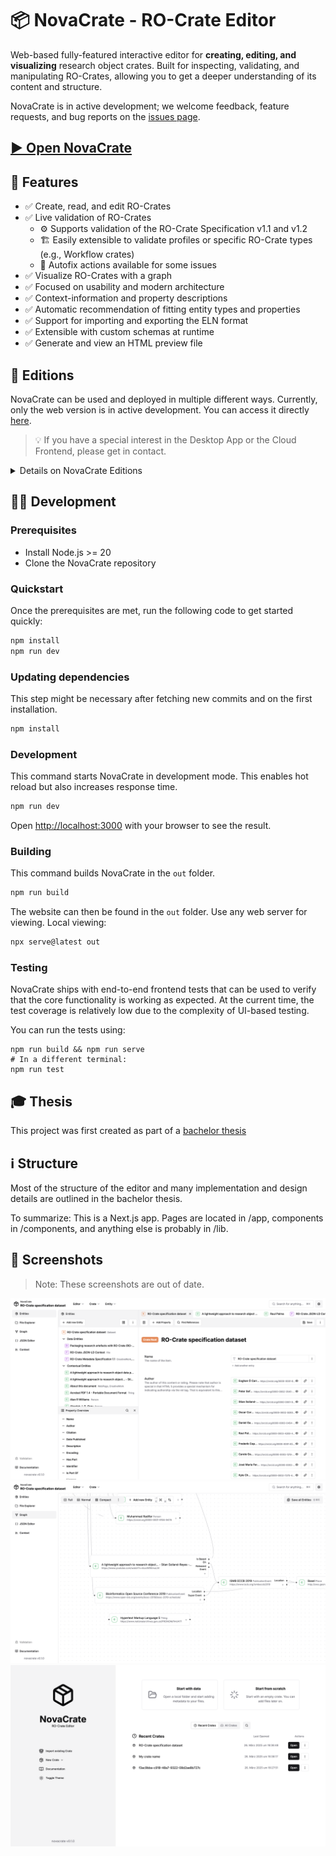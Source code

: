 # 📦 NovaCrate - RO-Crate Editor

Web-based fully-featured interactive editor for **creating, editing, and visualizing** research object crates. Built for inspecting, validating, and manipulating RO-Crates, allowing you to get a deeper understanding of its content and structure.

NovaCrate is in active development; we welcome feedback, feature requests, and bug reports on the [issues page](https://github.com/kit-data-manager/NovaCrate/issues).

## [▶️ Open NovaCrate](https://kit-data-manager.github.io/NovaCrate/)

## 🚀 Features

- ✅ Create, read, and edit RO-Crates
- ✅ Live validation of RO-Crates
  - ⚙️ Supports validation of the RO-Crate Specification v1.1 and v1.2
  - 🏗️ Easily extensible to validate profiles or specific RO-Crate types (e.g., Workflow crates)
  - 🚀 Autofix actions available for some issues
- ✅ Visualize RO-Crates with a graph
- ✅ Focused on usability and modern architecture
- ✅ Context-information and property descriptions
- ✅ Automatic recommendation of fitting entity types and properties
- ✅ Support for importing and exporting the ELN format
- ✅ Extensible with custom schemas at runtime
- ✅ Generate and view an HTML preview file

## 🎨 Editions

NovaCrate can be used and deployed in multiple different ways. Currently, only the web version is in active development.
You can access it directly [here](https://kit-data-manager.github.io/NovaCrate/).

> 💡 If you have a special interest in the Desktop App or the Cloud Frontend, please get in contact.

<details>
<summary>Details on NovaCrate Editions</summary>

| Name               | Status  | Description                                                                                                                                                                                                             | Notes                                                                                                      |
|--------------------|---------|-------------------------------------------------------------------------------------------------------------------------------------------------------------------------------------------------------------------------|------------------------------------------------------------------------------------------------------------|
| Standalone Web App | Active  | Standalone Web App without a backend. Stores Crates in the local origin-private file system of the browser                                                                                                              | [Access here](https://kit-data-manager.github.io/NovaCrate/)                                               |
| Desktop App        | Concept | Tauri App with a local backend. Has full access to file system and can make use of arbitrary backend software.                                                                                                          | Suitable backend already implemented.                                                                      |
| Cloud Frontend     | Concept | NovaCrate is a frontend that can be used with any compatible backend solution, for example a cloud based service that hosts RO-Crates. This approach has not been explored yet due to lack of viable backend solutions. | See `src/lib/backend/CrateServiceAdapter.ts` for a list of methods that a backend adapter should implement |

### ℹ️ How To: Custom Backend

NovaCrate is a frontend that can be used for any backend that hosts RO-Crates (an appropriate backend adapter must be implemented). This could be anything in the range from a simple file storage to a full REST Service for manipulating crates.
See `src/lib/backend/CrateServiceAdapter.ts` for a list of methods that a backend adapter should implement. All of these methods can make use of backend resources or be supplemented locally.

NovaCrate currently does not include mechanisms for authentication, access control or concurrent access.
</details>

## 👨‍💻 Development

### Prerequisites

- Install Node.js >= 20
- Clone the NovaCrate repository

### Quickstart

Once the prerequisites are met, run the following code to get started quickly:

```bash
npm install
npm run dev
```

### Updating dependencies

This step might be necessary after fetching new commits and on the first installation.

```bash
npm install
```


### Development

This command starts NovaCrate in development mode. This enables hot reload but also increases response time.

```bash
npm run dev
```

Open [http://localhost:3000](http://localhost:3000) with your browser to see the result.

### Building

This command builds NovaCrate in the `out` folder.

```bash
npm run build
```

The website can then be found in the `out` folder. Use any web server for viewing. Local viewing:

```bash
npx serve@latest out
```

### Testing

NovaCrate ships with end-to-end frontend tests that can be used to verify that the core functionality is working as expected. At the current time, the test coverage is relatively low
due to the complexity of UI-based testing.

You can run the tests using:

    npm run build && npm run serve
    # In a different terminal:
    npm run test

## 🎓 Thesis

This project was first created as part of a [bachelor thesis](https://doi.org/10.5445/IR/1000178790)

## ℹ️ Structure

Most of the structure of the editor and many implementation and design details are outlined in the bachelor thesis.

To summarize: This is a Next.js app. Pages are located in /app, components in /components, and anything else is probably in /lib.

## 📸 Screenshots

> Note: These screenshots are out of date.

![](docs/teaser.png)
![](docs/teaser2.png)
![](docs/teaser3.png)
